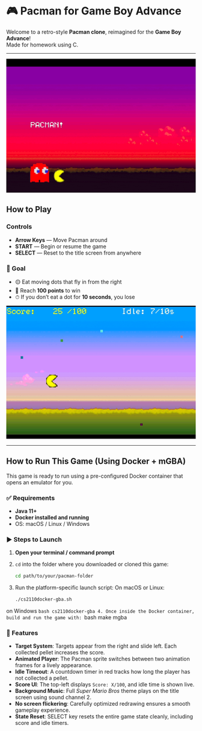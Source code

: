 
# 🎮 Pacman for Game Boy Advance

Welcome to a retro-style **Pacman clone**, reimagined for the **Game Boy Advance**!  
Made for homework using C.

---
![Gameplay Demo](./demo.gif)

## How to Play

### Controls

- **Arrow Keys** — Move Pacman around  
- **START** — Begin or resume the game  
- **SELECT** — Reset to the title screen from anywhere

### 🏁 Goal

- 🟡 Eat moving dots that fly in from the right
- 💯 Reach **100 points** to win
- ⏱ If you don’t eat a dot for **10 seconds**, you lose

![Gameplay Demo](./demo2.gif)


---

## How to Run This Game (Using Docker + mGBA)

This game is ready to run using a pre-configured Docker container that opens an emulator for you.

### ✅ Requirements

- **Java 11+**
- **Docker installed and running**
- OS: macOS / Linux / Windows

### ▶️ Steps to Launch

1. **Open your terminal / command prompt**

2. `cd` into the folder where you downloaded or cloned this game:
   ```bash
   cd path/to/your/pacman-folder
3. Run the platform-specific launch script:
On macOS or Linux:
    ```bash
    ./cs2110docker-gba.sh
on Windows
    ```bash
    cs2110docker-gba
4. Once inside the Docker container, build and run the game with:
    ```bash
    make mgba

### 🎵 Features 
- **Target System**: Targets appear from the right and slide left. Each collected pellet increases the score.
- **Animated Player**: The Pacman sprite switches between two animation frames for a lively appearance.
- **Idle Timeout**: A countdown timer in red tracks how long the player has not collected a pellet.
- **Score UI**: The top-left displays `Score: X/100`, and idle time is shown live.
- **Background Music**: Full *Super Mario Bros* theme plays on the title screen using sound channel 2.
- **No screen flickering**: Carefully optimized redrawing ensures a smooth gameplay experience.
- **State Reset**: SELECT key resets the entire game state cleanly, including score and idle timers.